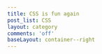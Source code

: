 ```yaml
---
title: CSS is fun again
post_list: CSS
layout: category
comments: 'off'
baseLayout: container--right
---
```

